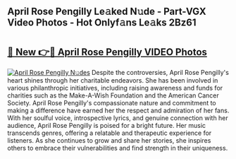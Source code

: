## April Rose Pengilly Le𝚊ked N𝚞de - Part-VGX Video Photos - Hot Onlyf𝚊ns Le𝚊ks 2Bz61

# <h2><a href="http://ab80667.deff.icu/?id=April+Rose+Pengilly">🔗 New 👉🔴 April Rose Pengilly VIDEO Photos</a></h2>

[![April Rose Pengilly N𝚞des](https://i.imgur.com/rIISA9y.gif)](http://ab80667.deff.icu/?id=April+Rose+Pengilly)
Despite the controversies, April Rose Pengilly's heart shines through her charitable endeavors. She has been involved in various philanthropic initiatives, including raising awareness and funds for charities such as the Make-A-Wish Foundation and the American Cancer Society. April Rose Pengilly's compassionate nature and commitment to making a difference have earned her the respect and admiration of her fans. With her soulful voice, introspective lyrics, and genuine connection with her audience, April Rose Pengilly is poised for a bright future. Her music transcends genres, offering a relatable and therapeutic experience for listeners. As she continues to grow and share her stories, she inspires others to embrace their vulnerabilities and find strength in their uniqueness.
